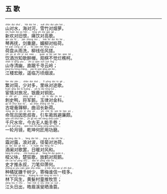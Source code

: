 ## 五 歌
---
<div>

<p>
<ruby><rb> 山对水，海对河，雪竹对烟萝。 </rb> <rt>shān  duì  shuǐ ， hǎi  duì  hé ， xuě  zhú  duì  yān  luó 。</rt></ruby><BR>
<ruby><rb> 新欢对旧恨，痛饮对高歌。 </rb> <rt>xīn  huān  duì  jiù  hèn ， tòng  yǐn  duì  gāo  gē 。</rt></ruby><BR>
<ruby><rb> 琴再抚，剑重磨，媚柳对枯荷。 </rb> <rt>qín  zài  fǔ ， jiàn  zhòng  mó ， mèi  liǔ  duì  kū  hé 。</rt></ruby><BR>
<ruby><rb> 荷盘从雨洗，柳线任风搓。 </rb> <rt>hé  pán  cóng  yǔ  xǐ ， liǔ  xiàn  rèn  fēng  cuō 。</rt></ruby><BR>
<ruby><rb> 饮酒岂知欹醉帽，观棋不觉烂樵柯。 </rb> <rt>yǐn  jiǔ  qǐ  zhī  yī  zuì  mào ， guān  qí  bù  jué  làn  qiáo  kē 。</rt></ruby><BR>
<ruby><rb> 山寺清幽，直踞千寻云岭； </rb> <rt>shān  sì  qīng  yōu ， zhí  jù  qiān  xún  yún  lǐng ；</rt></ruby><BR>
<ruby><rb> 江楼宏敞，遥临万顷烟波。 </rb> <rt>jiāng  lóu  hóng  chǎng ， yáo  lín  wàn  qǐng  yān  bō 。</rt></ruby><BR></p>

<p>
<ruby><rb> 繁对简，少对多，里咏对途歌。 </rb> <rt>fán  duì  jiǎn ， shǎo  duì  duō ， lǐ  yǒng  duì  tú  gē 。</rt></ruby><BR>
<ruby><rb> 宦情对旅况，银鹿对铜驼。 </rb> <rt>huàn  qíng  duì  lǚ  kuàng ， yín  lù  duì  tóng  tuó 。</rt></ruby><BR>
<ruby><rb> 刺史鸭，将军鹅，玉律对金科。 </rb> <rt>cì  shǐ  yā ， jiāng  jūn  é ， yù  lǜ  duì  jīn  kē 。</rt></ruby><BR>
<ruby><rb> 古堤垂嚲柳，曲沼长新荷。 </rb> <rt>gǔ  dī  chuí  duǒ  liǔ ， qū  zhǎo  zhǎng  xīn  hé 。</rt></ruby><BR>
<ruby><rb> 命驾吕因思叔夜，引车蔺爲避廉颇。 </rb> <rt>mìng  jià  lǚ  yīn  sī  shū  yè ， yǐn  chē  lìn  wèi  bì  lián  pō 。</rt></ruby><BR>
<ruby><rb> 千尺水帘，今古无人能手卷； </rb> <rt>qiān  chǐ  shuǐ  lián ， jīn  gǔ  wú  rén  néng  shǒu  juàn ；</rt></ruby><BR>
<ruby><rb> 一轮月镜，乾坤何匠用功磨。 </rb> <rt>yī  lún  yuè  jìng ， qián  kūn  hé  jiàng  yòng  gōng  mó 。</rt></ruby><BR></p>

<p>
<ruby><rb> 霜对露，浪对波，径菊对池荷。 </rb> <rt>shuāng  duì  lù ， làng  duì  bō ， jìng  jú  duì  chí  hé 。</rt></ruby><BR>
<ruby><rb> 酒阑对歌罢，日暖对风和。 </rb> <rt>jiǔ  lán  duì  gē  bà ， rì  nuǎn  duì  fēng  hé 。</rt></ruby><BR>
<ruby><rb> 樑父咏，楚狂歌，放鹤对观鹅。 </rb> <rt>liáng  fù  yǒng ， chǔ  kuáng  gē ， fàng  hè  duì  guān  é 。</rt></ruby><BR>
<ruby><rb> 史才推永叔，刀笔仰萧何。 </rb> <rt>shǐ  cái  tuī  yǒng  shū ， dāo  bǐ  yǎng  xiāo  hé 。</rt></ruby><BR>
<ruby><rb> 种橘犹嫌千树少，寄梅谁信一枝多。 </rb> <rt>zhǒng  jú  yóu  xián  qiān  shù  shǎo ， jì  méi  shuí  xìn  yī  zhī  duō 。</rt></ruby><BR>
<ruby><rb> 林下风生，黄髮村童推牧笠； </rb> <rt>lín  xià  fēng  shēng ， huáng  fà  cūn  tóng  tuī  mù  lì ；</rt></ruby><BR>
<ruby><rb> 江头日出，皓眉溪叟晒渔蓑。 </rb> <rt>jiāng  tóu  rì  chū ， hào  méi  xī  sǒu  shài  yú  suō 。</rt></ruby><BR></p>

</div>
